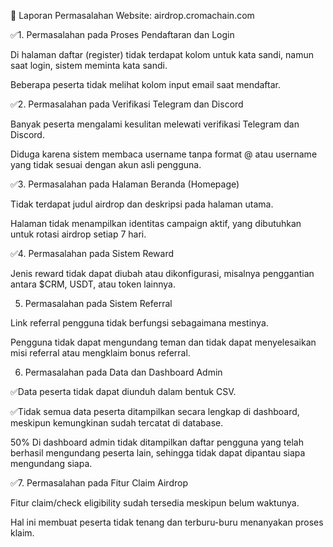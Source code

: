 🧾 Laporan Permasalahan Website: airdrop.cromachain.com

✅1. Permasalahan pada Proses Pendaftaran dan Login

Di halaman daftar (register) tidak terdapat kolom untuk kata sandi, namun saat login, sistem meminta kata sandi.

Beberapa peserta tidak melihat kolom input email saat mendaftar.


✅2. Permasalahan pada Verifikasi Telegram dan Discord

Banyak peserta mengalami kesulitan melewati verifikasi Telegram dan Discord.

Diduga karena sistem membaca username tanpa format @ atau username yang tidak sesuai dengan akun asli pengguna.


✅3. Permasalahan pada Halaman Beranda (Homepage)

Tidak terdapat judul airdrop dan deskripsi pada halaman utama.

Halaman tidak menampilkan identitas campaign aktif, yang dibutuhkan untuk rotasi airdrop setiap 7 hari.


✅4. Permasalahan pada Sistem Reward

Jenis reward tidak dapat diubah atau dikonfigurasi, misalnya penggantian antara $CRM, USDT, atau token lainnya.


5. Permasalahan pada Sistem Referral

Link referral pengguna tidak berfungsi sebagaimana mestinya.

Pengguna tidak dapat mengundang teman dan tidak dapat menyelesaikan misi referral atau mengklaim bonus referral.


6. Permasalahan pada Data dan Dashboard Admin

✅Data peserta tidak dapat diunduh dalam bentuk CSV.

✅Tidak semua data peserta ditampilkan secara lengkap di dashboard, meskipun kemungkinan sudah tercatat di database.

50% Di dashboard admin tidak ditampilkan daftar pengguna yang telah berhasil mengundang peserta lain, sehingga tidak dapat dipantau siapa mengundang siapa.


✅7. Permasalahan pada Fitur Claim Airdrop

Fitur claim/check eligibility sudah tersedia meskipun belum waktunya.

Hal ini membuat peserta tidak tenang dan terburu-buru menanyakan proses klaim.